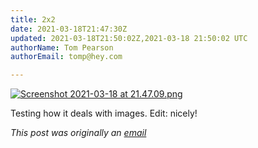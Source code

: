 ```yaml
---
title: 2x2
date: 2021-03-18T21:47:30Z
updated: 2021-03-18T21:50:02Z,2021-03-18 21:50:02 UTC
authorName: Tom Pearson
authorEmail: tomp@hey.com

---
```

 [![Screenshot 2021-03-18 at 21.47.09.png](https://world.hey.com/tomp/ef5812a3/representations/eyJfcmFpbHMiOnsibWVzc2FnZSI6IkJBaHBCTGhlVXhNPSIsImV4cCI6bnVsbCwicHVyIjoiYmxvYl9pZCJ9fQ==--ffc3278954fa1032db72347bcc42ab0eb09dc2e8/eyJfcmFpbHMiOnsibWVzc2FnZSI6IkJBaDdDam9MWm05eWJXRjBTU0lJY0c1bkJqb0dSVlE2RkhKbGMybDZaVjkwYjE5c2FXMXBkRnNIYVFLQUIya0NBQVU2REhGMVlXeHBkSGxwU3pvTGJHOWhaR1Z5ZXdZNkNYQmhaMlV3T2cxamIyRnNaWE5qWlZRPSIsImV4cCI6bnVsbCwicHVyIjoidmFyaWF0aW9uIn19--9333ff4f088aa9239bed4b0a224e37f2c7bab42d/Screenshot%202021-03-18%20at%2021.47.09.png)](https://world.hey.com/tomp/ef5812a3/blobs/eyJfcmFpbHMiOnsibWVzc2FnZSI6IkJBaHBCTGhlVXhNPSIsImV4cCI6bnVsbCwicHVyIjoiYmxvYl9pZCJ9fQ==--ffc3278954fa1032db72347bcc42ab0eb09dc2e8/Screenshot%202021-03-18%20at%2021.47.09.png?disposition=attachment "Download Screenshot 2021-03-18 at 21.47.09.png") 

Testing how it deals with images. Edit: nicely!

_This post was originally an [email](https://world.hey.com/tomp)_